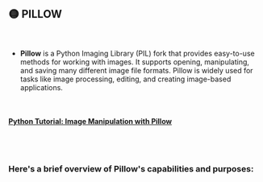 ## 🟡 PILLOW

<br>

- **Pillow** is a Python Imaging Library (PIL) fork that provides easy-to-use methods for working with images. It supports opening, manipulating, and saving many different image file formats. Pillow is widely used for tasks like image processing, editing, and creating image-based applications.

<br>

#### [Python Tutorial: Image Manipulation with Pillow](https://youtu.be/6Qs3wObeWwc?si=CdgcbD4pCNyYKhMX)

<br>
<br>

### Here's a brief overview of Pillow's capabilities and purposes: